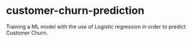 # customer-churn-prediction
Training a ML model with the use of Logistic regression in order to predict Customer Churn.
